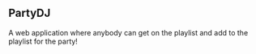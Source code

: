## PartyDJ

A web application where anybody can get on the playlist and add to the playlist for the party!